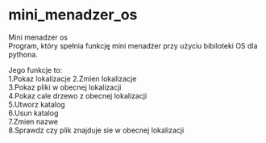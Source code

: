 # mini_menadzer_os

Mini menadzer os  
Program, który spełnia funkcję mini menadżer przy użyciu bibiloteki OS dla pythona.  

Jego funkcje to:  
 1.Pokaz lokalizacje
 2.Zmien lokalizacje  
 3.Pokaz pliki w obecnej lokalizacji  
 4.Pokaz cale drzewo z obecnej lokalizacji  
 5.Utworz katalog  
 6.Usun katalog  
 7.Zmien nazwe  
 8.Sprawdz czy plik znajduje sie w obecnej lokalizacji  
